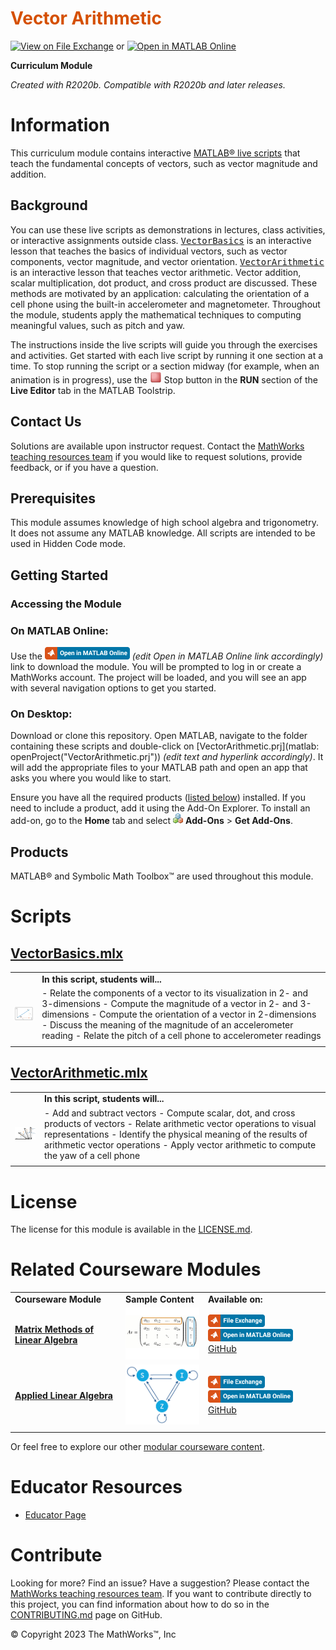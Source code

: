 
<a name="T_DEF03274"></a>
# <span style="color:rgb(213,80,0)">Vector Arithmetic</span>
<a name="H_053613DF"></a>

[![View on File Exchange](https://www.mathworks.com/matlabcentral/images/matlab-file-exchange.svg)](https://www.mathworks.com/matlabcentral/fileexchange/XXXXX-VectorArithmetic) or [![Open in MATLAB Online](https://www.mathworks.com/images/responsive/global/open-in-matlab-online.svg)](https://matlab.mathworks.com/open/github/v1?repo=MathWorks-Teaching-Resources/Vector-Arithmetic&project=VectorArithmetic.prj)

**Curriculum Module**

_Created with R2020b. Compatible with R2020b and later releases._

# Information

This curriculum module contains interactive [MATLAB® live scripts](https://www.mathworks.com/products/matlab/live-editor.html) that teach the fundamental concepts of vectors, such as vector magnitude and addition.

<a name="H_F00D98E4"></a>
## Background

You can use these live scripts as demonstrations in lectures, class activities, or interactive assignments outside class. [<samp>VectorBasics</samp>](https://matlab.mathworks.com/open/github/v1?repo=MathWorks-Teaching-Resources/Vector-Arithmetic&project=VectorArithmetic.prj&file=VectorBasics.mlx) is an interactive lesson that teaches the basics of individual vectors, such as vector components, vector magnitude, and vector orientation. [<samp>VectorArithmetic</samp>](https://matlab.mathworks.com/open/github/v1?repo=MathWorks-Teaching-Resources/Vector-Arithmetic&project=VectorArithmetic.prj&file=VectorArithmetic.mlx) is an interactive lesson that teaches vector arithmetic. Vector addition, scalar multiplication, dot product, and cross product are discussed. These methods are motivated by an application: calculating the orientation of a cell phone using the built-in accelerometer and magnetometer. Throughout the module, students apply the mathematical techniques to computing meaningful values, such as pitch and yaw.


The instructions inside the live scripts will guide you through the exercises and activities. Get started with each live script by running it one section at a time. To stop running the script or a section midway (for example, when an animation is in progress), use the <img src="Images/EndIcon.png" width="19" alt="EndIcon.png"> Stop button in the **RUN** section of the **Live Editor** tab in the MATLAB Toolstrip.

## Contact Us

Solutions are available upon instructor request. Contact the [MathWorks teaching resources team](mailto:onlineteaching@mathworks.com) if you would like to request solutions, provide feedback, or if you have a question.

<a name="H_30BC7141"></a>
## Prerequisites

This module assumes knowledge of high school algebra and trigonometry. It does not assume any MATLAB knowledge. All scripts are intended to be used in Hidden Code mode. 

<a name="H_330E72C3"></a>
## Getting Started
### Accessing the Module
### **On MATLAB Online:**

Use the  [<img src="Images/OpenInMO.png" width="136" alt="OpenInMO.png">](https://matlab.mathworks.com/open/github/v1?repo=MathWorks-Teaching-Resources/Vector-Arithmetic&project=VectorArithmetic.prj)  *(edit Open in MATLAB Online link accordingly)* link to download the module. You will be prompted to log in or create a MathWorks account. The project will be loaded, and you will see an app with several navigation options to get you started.

### **On Desktop:**

Download or clone this repository. Open MATLAB, navigate to the folder containing these scripts and double-click on [VectorArithmetic.prj](matlab: openProject("VectorArithmetic.prj")) *(edit text and hyperlink accordingly)*. It will add the appropriate files to your MATLAB path and open an app that asks you where you would like to start. 


Ensure you have all the required products ([listed below](#H_E850B4FF)) installed. If you need to include a product, add it using the Add-On Explorer. To install an add-on, go to the **Home** tab and select  <img src="Images/AddOnsIcon.png" width="16" alt="AddOnsIcon.png"> **Add-Ons** > **Get Add-Ons**. 

<a name="H_E850B4FF"></a>
## Products

MATLAB® and Symbolic Math Toolbox™ are used throughout this module.

<a name="H_E8C62B23"></a>
# Scripts
## [**VectorBasics.mlx**](https://matlab.mathworks.com/open/github/v1?repo=MathWorks-Teaching-Resources/Vector-Arithmetic&project=VectorArithmetic.prj&file=VectorBasics.mlx) 
|      |      |
| :-- | :-- |
|  | **In this script, students will...**  |
| <img src="Images/image_3.png" width="171" alt="image_3.png"> | -  Relate the components of a vector to its visualization in 2- and 3-dimensions  -  Compute the magnitude of a vector in 2- and 3-dimensions  -  Compute the orientation of a vector in 2-dimensions  -  Discuss the meaning of the magnitude of an accelerometer reading  -  Relate the pitch of a cell phone to accelerometer readings  |
|      |       |

## [**VectorArithmetic.mlx**](https://matlab.mathworks.com/open/github/v1?repo=MathWorks-Teaching-Resources/Vector-Arithmetic&project=VectorArithmetic.prj&file=VectorArithmetic.mlx) 
|      |      |
| :-- | :-- |
|  | **In this script, students will...**  |
| <img src="Images/image_4.png" width="171" alt="image_4.png"> | -  Add and subtract vectors  -  Compute scalar, dot, and cross products of vectors  -  Relate arithmetic vector operations to visual representations  -  Identify the physical meaning of the results of arithmetic vector operations  -  Apply vector arithmetic to compute the yaw of a cell phone  |
|      |       |

<a name="H_F61733D7"></a>
# License

The license for this module is available in the [LICENSE.md](https://github.com/MathWorks-Teaching-Resources/Vector-Arithmetic/blob/release/LICENSE.md).

# Related Courseware Modules
|      |      |      |
| :-- | :-- | :-- |
| **Courseware Module** | **Sample Content** | **Available on:**  |
| [**Matrix Methods of Linear Algebra**](https://www.mathworks.com/matlabcentral/fileexchange/94730-matrix-methods-of-linear-algebra) | <img src="Images/image_5.png" width="171" alt="image_5.png"> |  [<img src="Images/OpenInFX.png" width="91" alt="OpenInFX.png">](https://www.mathworks.com/matlabcentral/fileexchange/94730-matrix-methods-of-linear-algebra)  [<img src="Images/OpenInMO.png" width="136" alt="OpenInMO.png">](https://matlab.mathworks.com/open/github/v1?repo=MathWorks-Teaching-Resources/Matrix-Methods-of-Linear-Algebra&project=MatrixMethods.prj) [GitHub](https://github.com/MathWorks-Teaching-Resources/Matrix-Methods-of-Linear-Algebra)  |
| [**Applied Linear Algebra**](https://www.mathworks.com/matlabcentral/fileexchange/136364-applied-linear-algebra) | <img src="Images/image_8.png" width="171" alt="image_8.png"> |  [<img src="Images/OpenInFX.png" width="91" alt="OpenInFX.png">](https://www.mathworks.com/matlabcentral/fileexchange/136364-applied-linear-algebra)   [<img src="Images/OpenInMO.png" width="136" alt="OpenInMO.png">](https://matlab.mathworks.com/open/github/v1?repo=MathWorks-Teaching-Resources/Matrix-Methods-of-Linear-Algebra&project=MatrixMethods.prjhttps://matlab.mathworks.com/open/github/v1?repo=MathWorks-Teaching-Resources/Applied-Linear-Algebra&project=AppliedLinAlg.prj) [GitHub](https://github.com/MathWorks-Teaching-Resources/Applied-Linear-Algebra)  |
|      |      |       |


Or feel free to explore our other [modular courseware content](https://www.mathworks.com/matlabcentral/fileexchange/?q=tag%3A%22courseware+module%22&sort=downloads_desc_30d).

# Educator Resources
-  [Educator Page](https://www.mathworks.com/academia/educators.html) 
<a name="H_0FA5DA18"></a>
# Contribute 

Looking for more? Find an issue? Have a suggestion? Please contact the [MathWorks teaching resources team](mailto:%20onlineteaching@mathworks.com). If you want to contribute directly to this project, you can find information about how to do so in the [CONTRIBUTING.md](https://github.com/MathWorks-Teaching-Resources/Vector-Arithmetic/blob/release/CONTRIBUTING.md) page on GitHub.


© Copyright 2023 The MathWorks™, Inc



